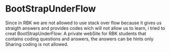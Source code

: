 # BootStrapUnderFlow
Since in RBK we are not allowed to use stack over flow because it gives us straigth answers and provides codes wich will not allow us to learn, i tried to creat BootStrapUnderFlow:
A private webSite for RBK students that contains coding questions and answers, the answers can be hints only 
Sharing coding is not allowed.
